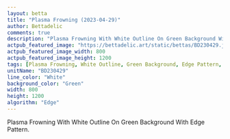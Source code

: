 ```yaml
---
layout: betta
title: "Plasma Frowning (2023-04-29)"
author: Bettadelic
comments: true
description: "Plasma Frowning With White Outline On Green Background With Edge Pattern."
actpub_featured_image: "https://bettadelic.art/static/bettas/BD230429.jpg"
actpub_featured_image_width: 800
actpub_featured_image_height: 1200
tags: [Plasma Frowning, White Outline, Green Background, Edge Pattern, April 2023]
unitName: "BD230429"
line_color: "White"
background_color: "Green"
width: 800
height: 1200
algorithm: "Edge"
---
```


Plasma Frowning With White Outline On Green Background With Edge Pattern.
